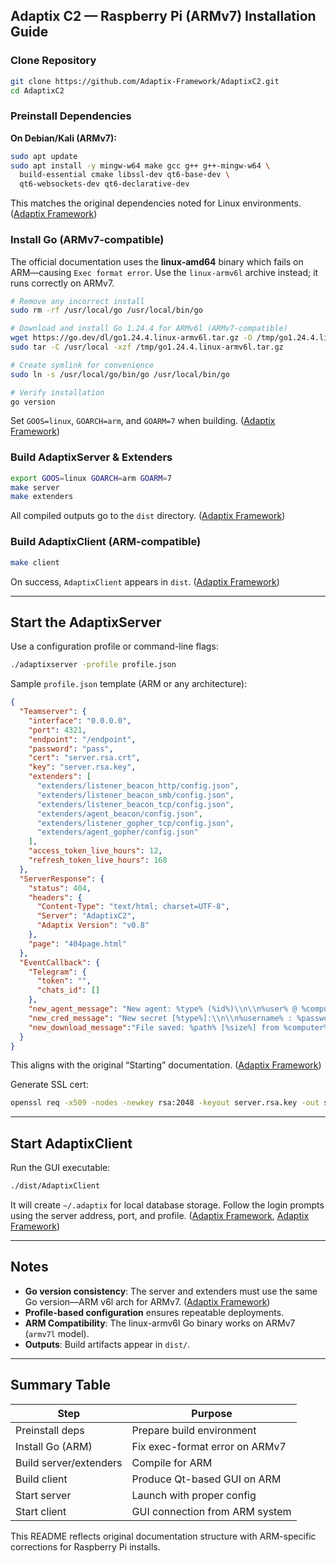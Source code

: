 ## Adaptix C2 — Raspberry Pi (ARMv7) Installation Guide

### Clone Repository

```bash
git clone https://github.com/Adaptix-Framework/AdaptixC2.git
cd AdaptixC2
```

### Preinstall Dependencies

**On Debian/Kali (ARMv7):**

```bash
sudo apt update
sudo apt install -y mingw-w64 make gcc g++ g++-mingw-w64 \
  build-essential cmake libssl-dev qt6-base-dev \
  qt6-websockets-dev qt6-declarative-dev
```

This matches the original dependencies noted for Linux environments. ([Adaptix Framework][1])

### Install Go (ARMv7-compatible)

The official documentation uses the **linux‑amd64** binary which fails on ARM—causing `Exec format error`. Use the `linux‑armv6l` archive instead; it runs correctly on ARMv7.

```bash
# Remove any incorrect install
sudo rm -rf /usr/local/go /usr/local/bin/go

# Download and install Go 1.24.4 for ARMv6l (ARMv7-compatible)
wget https://go.dev/dl/go1.24.4.linux-armv6l.tar.gz -O /tmp/go1.24.4.linux-armv6l.tar.gz
sudo tar -C /usr/local -xzf /tmp/go1.24.4.linux-armv6l.tar.gz

# Create symlink for convenience
sudo ln -s /usr/local/go/bin/go /usr/local/bin/go

# Verify installation
go version
```

Set `GOOS=linux`, `GOARCH=arm`, and `GOARM=7` when building. ([Adaptix Framework][1])

### Build AdaptixServer & Extenders

```bash
export GOOS=linux GOARCH=arm GOARM=7
make server
make extenders
```

All compiled outputs go to the `dist` directory. ([Adaptix Framework][1])

### Build AdaptixClient (ARM-compatible)

```bash
make client
```

On success, `AdaptixClient` appears in `dist`. ([Adaptix Framework][1])

---

## Start the AdaptixServer

Use a configuration profile or command-line flags:

```bash
./adaptixserver -profile profile.json
```

Sample `profile.json` template (ARM or any architecture):

```json
{
  "Teamserver": {
    "interface": "0.0.0.0",
    "port": 4321,
    "endpoint": "/endpoint",
    "password": "pass",
    "cert": "server.rsa.crt",
    "key": "server.rsa.key",
    "extenders": [
      "extenders/listener_beacon_http/config.json",
      "extenders/listener_beacon_smb/config.json",
      "extenders/listener_beacon_tcp/config.json",
      "extenders/agent_beacon/config.json",
      "extenders/listener_gopher_tcp/config.json",
      "extenders/agent_gopher/config.json"
    ],
    "access_token_live_hours": 12,
    "refresh_token_live_hours": 168
  },
  "ServerResponse": {
    "status": 404,
    "headers": {
      "Content-Type": "text/html; charset=UTF-8",
      "Server": "AdaptixC2",
      "Adaptix Version": "v0.8"
    },
    "page": "404page.html"
  },
  "EventCallback": {
    "Telegram": {
      "token": "",
      "chats_id": []
    },
    "new_agent_message": "New agent: %type% (%id%)\\n\\n%user% @ %computer% ...",
    "new_cred_message": "New secret [%type%]:\\n\\n%username% : %password% ...",
    "new_download_message":"File saved: %path% [%size%] from %computer% (%user%)"
  }
}
```

This aligns with the original “Starting” documentation. ([Adaptix Framework][2])

Generate SSL cert:

```bash
openssl req -x509 -nodes -newkey rsa:2048 -keyout server.rsa.key -out server.rsa.crt -days 3650
```

---

## Start AdaptixClient

Run the GUI executable:

```bash
./dist/AdaptixClient
```

It will create `~/.adaptix` for local database storage. Follow the login prompts using the server address, port, and profile. ([Adaptix Framework][2], [Adaptix Framework][3])

---

## Notes

* **Go version consistency**: The server and extenders must use the same Go version—ARM v6l arch for ARMv7. ([Adaptix Framework][1])
* **Profile-based configuration** ensures repeatable deployments.
* **ARM Compatibility**: The linux-armv6l Go binary works on ARMv7 (`armv7l` model).
* **Outputs**: Build artifacts appear in `dist/`.

---

## Summary Table

| Step                   | Purpose                        |
| ---------------------- | ------------------------------ |
| Preinstall deps        | Prepare build environment      |
| Install Go (ARM)       | Fix exec-format error on ARMv7 |
| Build server/extenders | Compile for ARM                |
| Build client           | Produce Qt-based GUI on ARM    |
| Start server           | Launch with proper config      |
| Start client           | GUI connection from ARM system |

This README reflects original documentation structure with ARM-specific corrections for Raspberry Pi installs.

[1]: https://adaptix-framework.gitbook.io/adaptix-framework/adaptix-c2/getting-starting/installation?utm_source=chatgpt.com "Installation | Adaptix Framework"
[2]: https://adaptix-framework.gitbook.io/adaptix-framework/adaptix-c2/getting-starting/starting?utm_source=chatgpt.com "Starting | Adaptix Framework"
[3]: https://adaptix-framework.gitbook.io/adaptix-framework/blogs?utm_source=chatgpt.com "Blogs | Adaptix Framework"

